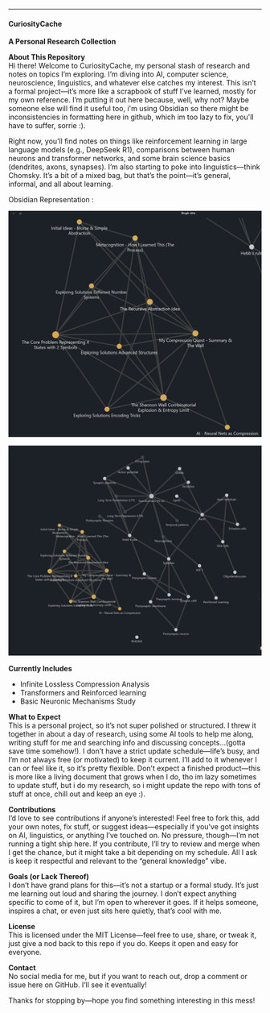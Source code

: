 
---

#### CuriosityCache

**A Personal Research Collection**

**About This Repository**  
Hi there! Welcome to CuriosityCache, my personal stash of research and notes on topics I’m exploring. I’m diving into AI, computer science, neuroscience, linguistics, and whatever else catches my interest. This isn’t a formal project—it’s more like a scrapbook of stuff I’ve learned, mostly for my own reference. I’m putting it out here because, well, why not? Maybe someone else will find it useful too, i'm using Obsidian so there might be inconsistencies in formatting here in github, which im too lazy to fix, you'll have to suffer, sorrie :).

Right now, you’ll find notes on things like reinforcement learning in large language models (e.g., DeepSeek R1), comparisons between human neurons and transformer networks, and some brain science basics (dendrites, axons, synapses). I’m also starting to poke into linguistics—think Chomsky. It’s a bit of a mixed bag, but that’s the point—it’s general, informal, and all about learning.

Obsidian Representation :

![Obsidian Graph](screenshots/screenshot1.png)

![Obsidian Graph](screenshots/screenshot2.png)

**Currently Includes**
- Infinite Lossless Compression Analysis
- Transformers and Reinforced learning
- Basic Neuronic Mechanisms Study

**What to Expect**  
This is a personal project, so it’s not super polished or structured. I threw it together in about a day of research, using some AI tools to help me along, writing stuff for me and searching info and discussing concepts...(gotta save time somehow!). I don’t have a strict update schedule—life’s busy, and I’m not always free (or motivated) to keep it current. I’ll add to it whenever I can or feel like it, so it’s pretty flexible. Don’t expect a finished product—this is more like a living document that grows when I do, tho im lazy sometimes to update stuff, but i do my research, so i might update the repo with tons of stuff at once, chill out and keep an eye :).

**Contributions**  
I’d love to see contributions if anyone’s interested! Feel free to fork this, add your own notes, fix stuff, or suggest ideas—especially if you’ve got insights on AI, linguistics, or anything I’ve touched on. No pressure, though—I’m not running a tight ship here. If you contribute, I’ll try to review and merge when I get the chance, but it might take a bit depending on my schedule. All I ask is keep it respectful and relevant to the “general knowledge” vibe.

**Goals (or Lack Thereof)**  
I don’t have grand plans for this—it’s not a startup or a formal study. It’s just me learning out loud and sharing the journey. I don’t expect anything specific to come of it, but I’m open to wherever it goes. If it helps someone, inspires a chat, or even just sits here quietly, that’s cool with me.

**License**  
This is licensed under the MIT License—feel free to use, share, or tweak it, just give a nod back to this repo if you do. Keeps it open and easy for everyone.

**Contact**  
No social media for me, but if you want to reach out, drop a comment or issue here on GitHub. I’ll see it eventually!

Thanks for stopping by—hope you find something interesting in this mess!
